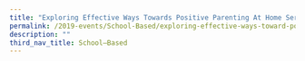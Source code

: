 ```yaml
---
title: "Exploring Effective Ways Towards Positive Parenting At Home Series #1"
permalink: /2019-events/School-Based/exploring-effective-ways-toward-positive-parenting/
description: ""
third_nav_title: School–Based
---
```

